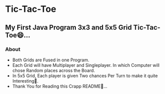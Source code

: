 # Tic-Tac-Toe
## My First Java Program 3x3 and 5x5 Grid Tic-Tac-Toe😄...
### About
* Both Grids are Fused in one Program.
* Each Grid will have Multiplayer and Singleplayer. In which Computer will chose Random places across the Board.
* In 5x5 Grid, Each player is given Two chances Per Turn to make it quite Interesting🥱.
* Thank You for Reading this Crapp README🙏...



